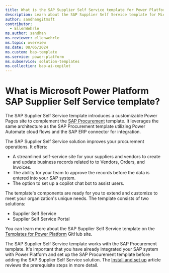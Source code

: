 ```yaml
---
title: What is the SAP Supplier Self Service template for Power Platform?
description: Learn about the SAP Supplier Self Service template for Microsoft Power Platform.
author: sandhangitmsft
contributor:
  - EllenWehrle
ms.author: sandhan
ms.reviewer: ellenwehrle
ms.topic: overview
ms.date: 08/06/2024
ms.custom: bap-template
ms.service: power-platform
ms.subservice: solution-templates
ms.collection: bap-ai-copilot
---
```


# What is Microsoft Power Platform SAP Supplier Self Service template?

The SAP Supplier Self Service template introduces a customizable Power Pages site to complement the [SAP Procurement](sap-procurement/overview) template. It leverages the same architecture as the SAP Procurement template utilizing Power Automate cloud flows and the SAP ERP connector for integration.

The SAP Supplier Self Service solution improves your procurement operations. It offers:

- A streamlined self-service site for your suppliers and vendors to create and update business records related to to Vendors, Orders, and Invoices.
- The ability for your team to approve the records before the data is entered into your SAP system.
- The option to set up a copilot chat bot to assist users.

The template's components are ready for you to extend and customize to meet your organization's unique needs. The template consists of two solutions:

- Supplier Self Service
- Supplier Self Service Portal

You can learn more about the SAP Supplier Self Service template on the [Templates for Power Platform](https://github.com/microsoft/Templates-for-Power-Platform) GitHub site.

The SAP Supplier Self Service template works with the SAP Procurement template. It's important that you have already integrated your SAP system with Power Platform and set up the SAP Procurement template before adding the SAP Supplier Self Service solution. The [Install and set up](install-and-set-up) article reviews the prerequisite steps in more detail.

